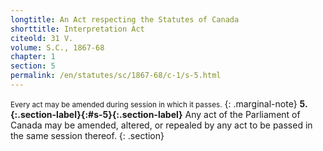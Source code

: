 ```yaml
---
longtitle: An Act respecting the Statutes of Canada
shorttitle: Interpretation Act
citeold: 31 V.
volume: S.C., 1867-68
chapter: 1
section: 5
permalink: /en/statutes/sc/1867-68/c-1/s-5.html
---
```

<small>Every act may be amended during session in which it passes.</small>
{: .marginal-note}
<strong><a><span>5.</span>{:.section-label}</a>{:#s-5}{:.section-label}</strong> Any act of the Parliament of Canada may be amended, altered, or repealed by any act to be passed in the same session thereof.
{: .section}